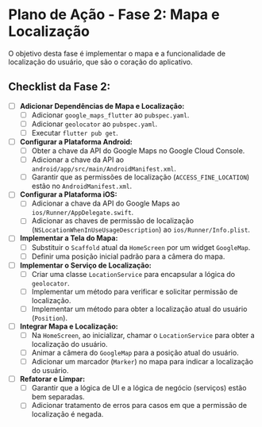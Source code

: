 # Plano de Ação - Fase 2: Mapa e Localização

O objetivo desta fase é implementar o mapa e a funcionalidade de localização do usuário, que são o coração do aplicativo.

## Checklist da Fase 2:

- [ ] **Adicionar Dependências de Mapa e Localização:**
  - [ ] Adicionar `google_maps_flutter` ao `pubspec.yaml`.
  - [ ] Adicionar `geolocator` ao `pubspec.yaml`.
  - [ ] Executar `flutter pub get`.

- [ ] **Configurar a Plataforma Android:**
  - [ ] Obter a chave da API do Google Maps no Google Cloud Console.
  - [ ] Adicionar a chave da API ao `android/app/src/main/AndroidManifest.xml`.
  - [ ] Garantir que as permissões de localização (`ACCESS_FINE_LOCATION`) estão no `AndroidManifest.xml`.

- [ ] **Configurar a Plataforma iOS:**
  - [ ] Adicionar a chave da API do Google Maps ao `ios/Runner/AppDelegate.swift`.
  - [ ] Adicionar as chaves de permissão de localização (`NSLocationWhenInUseUsageDescription`) ao `ios/Runner/Info.plist`.

- [ ] **Implementar a Tela do Mapa:**
  - [ ] Substituir o `Scaffold` atual da `HomeScreen` por um widget `GoogleMap`.
  - [ ] Definir uma posição inicial padrão para a câmera do mapa.

- [ ] **Implementar o Serviço de Localização:**
  - [ ] Criar uma classe `LocationService` para encapsular a lógica do `geolocator`.
  - [ ] Implementar um método para verificar e solicitar permissão de localização.
  - [ ] Implementar um método para obter a localização atual do usuário (`Position`).

- [ ] **Integrar Mapa e Localização:**
  - [ ] Na `HomeScreen`, ao inicializar, chamar o `LocationService` para obter a localização do usuário.
  - [ ] Animar a câmera do `GoogleMap` para a posição atual do usuário.
  - [ ] Adicionar um marcador (`Marker`) no mapa para indicar a localização do usuário.

- [ ] **Refatorar e Limpar:**
  - [ ] Garantir que a lógica de UI e a lógica de negócio (serviços) estão bem separadas.
  - [ ] Adicionar tratamento de erros para casos em que a permissão de localização é negada.
